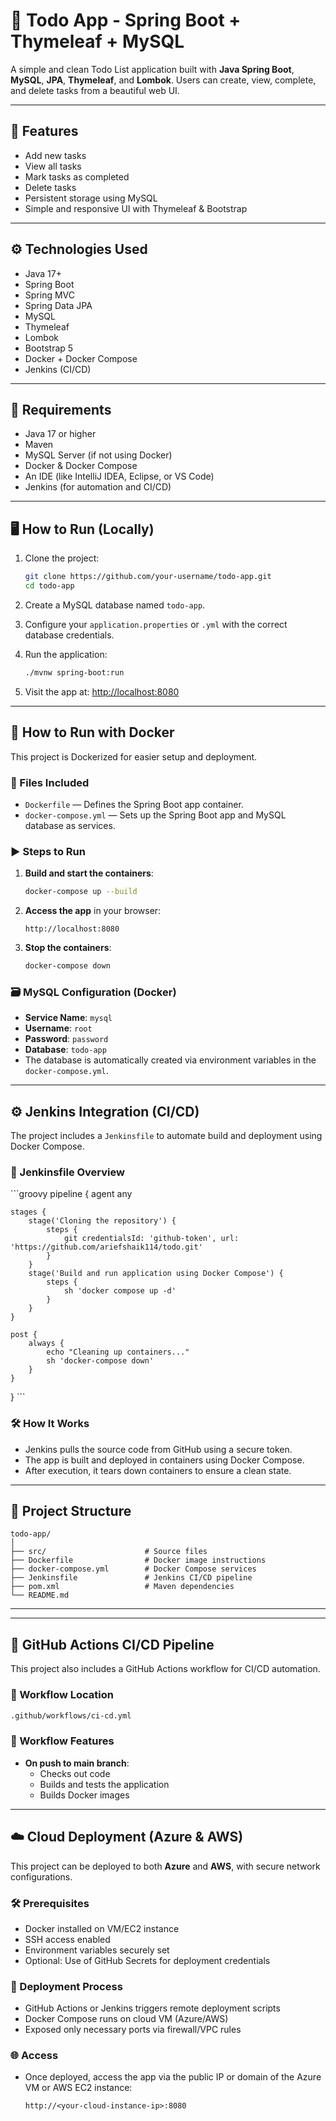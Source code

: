 # 📝 Todo App - Spring Boot + Thymeleaf + MySQL 

A simple and clean Todo List application built with **Java Spring Boot**, **MySQL**, **JPA**, **Thymeleaf**, and **Lombok**. Users can create, view, complete, and delete tasks from a beautiful web UI.

---

## 🚀 Features

- Add new tasks  
- View all tasks  
- Mark tasks as completed  
- Delete tasks  
- Persistent storage using MySQL  
- Simple and responsive UI with Thymeleaf & Bootstrap  

---

## ⚙️ Technologies Used

- Java 17+  
- Spring Boot  
- Spring MVC  
- Spring Data JPA  
- MySQL  
- Thymeleaf  
- Lombok  
- Bootstrap 5  
- Docker + Docker Compose  
- Jenkins (CI/CD)

---

## 🧰 Requirements

- Java 17 or higher  
- Maven  
- MySQL Server (if not using Docker)  
- Docker & Docker Compose  
- An IDE (like IntelliJ IDEA, Eclipse, or VS Code)  
- Jenkins (for automation and CI/CD)

---

## 🖥️ How to Run (Locally)

1. Clone the project:
   ```bash
   git clone https://github.com/your-username/todo-app.git
   cd todo-app
   ```

2. Create a MySQL database named `todo-app`.

3. Configure your `application.properties` or `.yml` with the correct database credentials.

4. Run the application:
   ```bash
   ./mvnw spring-boot:run
   ```

5. Visit the app at: [http://localhost:8080](http://localhost:8080)

---

## 🐳 How to Run with Docker

This project is Dockerized for easier setup and deployment.

### 📁 Files Included

- `Dockerfile` — Defines the Spring Boot app container.  
- `docker-compose.yml` — Sets up the Spring Boot app and MySQL database as services.

### ▶️ Steps to Run

1. **Build and start the containers**:
   ```bash
   docker-compose up --build
   ```

2. **Access the app** in your browser:
   ```
   http://localhost:8080
   ```

3. **Stop the containers**:
   ```bash
   docker-compose down
   ```

### 🗃️ MySQL Configuration (Docker)

- **Service Name**: `mysql`  
- **Username**: `root`  
- **Password**: `password`  
- **Database**: `todo-app`  
- The database is automatically created via environment variables in the `docker-compose.yml`.

---

## ⚙️ Jenkins Integration (CI/CD)

The project includes a `Jenkinsfile` to automate build and deployment using Docker Compose.

### 📜 Jenkinsfile Overview

\`\`\`groovy
pipeline {
    agent any

    stages {
        stage('Cloning the repository') {
            steps {
                git credentialsId: 'github-token', url: 'https://github.com/ariefshaik114/todo.git'
            }
        }
        stage('Build and run application using Docker Compose') {
            steps {
                sh 'docker compose up -d'
            }
        }
    }

    post {
        always {
            echo "Cleaning up containers..."
            sh 'docker-compose down'
        }
    }
}
\`\`\`

### 🛠 How It Works

- Jenkins pulls the source code from GitHub using a secure token.
- The app is built and deployed in containers using Docker Compose.
- After execution, it tears down containers to ensure a clean state.

---

## 📂 Project Structure

```
todo-app/
│
├── src/                      # Source files
├── Dockerfile                # Docker image instructions
├── docker-compose.yml        # Docker Compose services
├── Jenkinsfile               # Jenkins CI/CD pipeline
├── pom.xml                   # Maven dependencies
└── README.md
```

---
---

## 🔄 GitHub Actions CI/CD Pipeline

This project also includes a GitHub Actions workflow for CI/CD automation.

### 📁 Workflow Location

```bash
.github/workflows/ci-cd.yml
```

### 🚀 Workflow Features

- **On push to main branch**:
  - Checks out code
  - Builds and tests the application
  - Builds Docker images
---

## ☁️ Cloud Deployment (Azure & AWS)

This project can be deployed to both **Azure** and **AWS**, with secure network configurations.

### 🛠 Prerequisites

- Docker installed on VM/EC2 instance
- SSH access enabled
- Environment variables securely set
- Optional: Use of GitHub Secrets for deployment credentials

### 🔧 Deployment Process

- GitHub Actions or Jenkins triggers remote deployment scripts
- Docker Compose runs on cloud VM (Azure/AWS)
- Exposed only necessary ports via firewall/VPC rules

### 🌐 Access

- Once deployed, access the app via the public IP or domain of the Azure VM or AWS EC2 instance:
  ```
  http://<your-cloud-instance-ip>:8080
  ```

